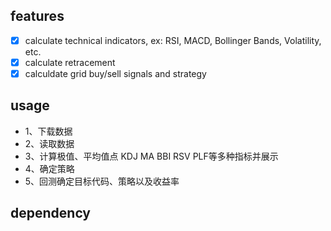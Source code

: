 ## features
- [x] calculate technical indicators, ex: RSI, MACD, Bollinger Bands, Volatility, etc.
- [x] calculate retracement
- [x] calculdate grid buy/sell signals and strategy

## usage
- 1、下载数据
- 2、读取数据
- 3、计算极值、平均值点 KDJ MA BBI RSV PLF等多种指标并展示
- 4、确定策略
- 5、回测确定目标代码、策略以及收益率

## dependency
